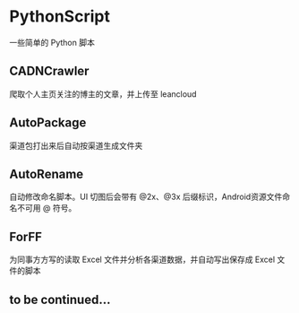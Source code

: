 # PythonScript

一些简单的 Python 脚本

## CADNCrawler

爬取个人主页关注的博主的文章，并上传至 leancloud

## AutoPackage

渠道包打出来后自动按渠道生成文件夹

## AutoRename

自动修改命名脚本。UI 切图后会带有 @2x、@3x 后缀标识，Android资源文件命名不可用 @ 符号。

## ForFF

为同事方方写的读取 Excel 文件并分析各渠道数据，并自动写出保存成 Excel 文件的脚本

## to be continued...

